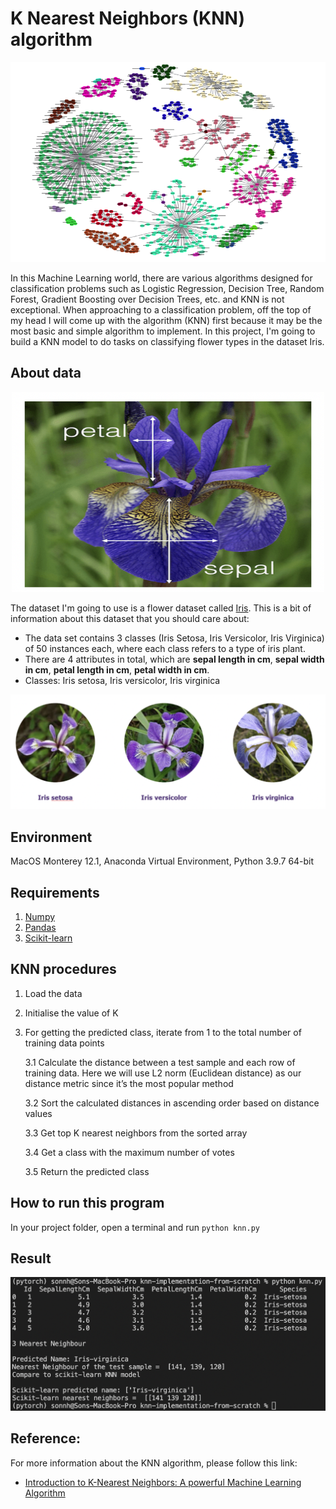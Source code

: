 # K Nearest Neighbors (KNN) algorithm

<p align="center">
    <img src="./images/knn.png" width="1000" height="320">
</p>

In this Machine Learning world, there are various algorithms designed for classification problems such as Logistic Regression, Decision Tree, Random Forest, Gradient Boosting over Decision Trees, etc. and KNN is not exceptional. When approaching to a classification problem, off the top of my head I will come up with the algorithm (KNN) first because it may be the most basic and simple algorithm to implement. In this project, I'm going to build a KNN model to do tasks on classifying flower types in the dataset Iris.

## About data

<p align="center">
    <img src="./images/iris_sepal_petal.png" width="500" height="320">
</p>

The dataset I'm going to use is a flower dataset called [Iris](https://archive.ics.uci.edu/ml/datasets/iris). This is a bit of information about this dataset that you should care about:
- The data set contains 3 classes (Iris Setosa, Iris Versicolor, Iris Virginica) of 50 instances each, where each class refers to a type of iris plant.
- There are 4 attributes in total, which are **sepal length in cm**, **sepal width in cm**, **petal length in cm**, **petal width in cm**.
- Classes: Iris setosa, Iris versicolor, Iris virginica

![Iris species](./images/iris_species.png)

## Environment
MacOS Monterey 12.1, Anaconda Virtual Environment, Python 3.9.7 64-bit

## Requirements
1. [Numpy](https://numpy.org/)
2. [Pandas](https://pandas.pydata.org/)
3. [Scikit-learn](https://scikit-learn.org/stable/)

## KNN procedures
1. Load the data
2. Initialise the value of K
3. For getting the predicted class, iterate from 1 to the total number of training data points

    3.1 Calculate the distance between a test sample and each row of training data. Here we will use L2 norm (Euclidean distance) as our distance metric since it’s the most popular method
    
    3.2 Sort the calculated distances in ascending order based on distance values
 
    3.3 Get top K nearest neighbors from the sorted array
   
    3.4 Get a class with the maximum number of votes
    
    3.5 Return the predicted class

## How to run this program
In your project folder, open a terminal and run `python knn.py`

## Result

![An example result](./images/example_result.png)

## Reference:
For more information about the KNN algorithm, please follow this link:
- [Introduction to K-Nearest Neighbors: A powerful Machine Learning Algorithm](https://www.analyticsvidhya.com/blog/2018/03/introduction-k-neighbours-algorithm-clustering/?#)

